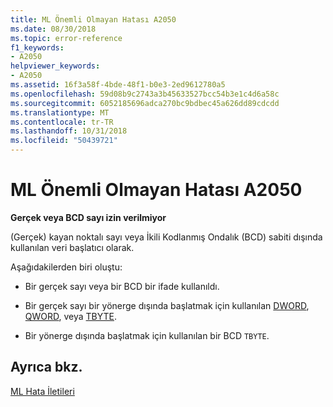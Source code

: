 ```yaml
---
title: ML Önemli Olmayan Hatası A2050
ms.date: 08/30/2018
ms.topic: error-reference
f1_keywords:
- A2050
helpviewer_keywords:
- A2050
ms.assetid: 16f3a58f-4bde-48f1-b0e3-2ed9612780a5
ms.openlocfilehash: 59d08b9c2743a3b45633527bcc54b3e1c4d6a58c
ms.sourcegitcommit: 6052185696adca270bc9bdbec45a626dd89cdcdd
ms.translationtype: MT
ms.contentlocale: tr-TR
ms.lasthandoff: 10/31/2018
ms.locfileid: "50439721"
---
```

# <a name="ml-nonfatal-error-a2050"></a>ML Önemli Olmayan Hatası A2050

**Gerçek veya BCD sayı izin verilmiyor**

(Gerçek) kayan noktalı sayı veya İkili Kodlanmış Ondalık (BCD) sabiti dışında kullanılan veri başlatıcı olarak.

Aşağıdakilerden biri oluştu:

- Bir gerçek sayı veya bir BCD bir ifade kullanıldı.

- Bir gerçek sayı bir yönerge dışında başlatmak için kullanılan [DWORD](../../assembler/masm/dword.md), [QWORD](../../assembler/masm/qword.md), veya [TBYTE](../../assembler/masm/tbyte.md).

- Bir yönerge dışında başlatmak için kullanılan bir BCD `TBYTE`.

## <a name="see-also"></a>Ayrıca bkz.

[ML Hata İletileri](../../assembler/masm/ml-error-messages.md)<br/>